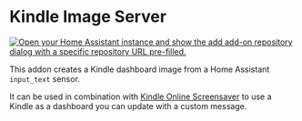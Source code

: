 # Kindle Image Server

[![Open your Home Assistant instance and show the add add-on repository dialog with a specific repository URL pre-filled.](https://my.home-assistant.io/badges/supervisor_add_addon_repository.svg)](https://my.home-assistant.io/redirect/supervisor_add_addon_repository/?repository_url=https%3A%2F%2Fgithub.com%2FKuuhhl%2FkindleImageServer)

This addon creates a Kindle dashboard image from a Home Assistant `input_text` sensor.

It can be used in combination with [Kindle Online Screensaver](https://github.com/Kuuhhl/onlineScreensaver) to use a Kindle as a dashboard you can update with a custom message.
